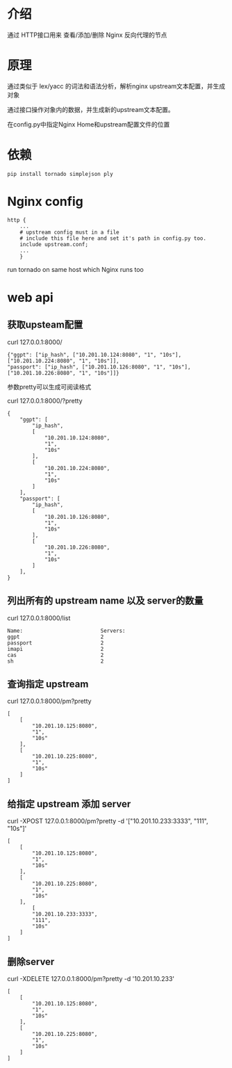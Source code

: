 # 介绍 
通过 HTTP接口用来 查看/添加/删除 Nginx 反向代理的节点


# 原理
通过类似于 lex/yacc 的词法和语法分析，解析nginx upstream文本配置，并生成对象

通过接口操作对象内的数据，并生成新的upstream文本配置。

在config.py中指定Nginx Home和upstream配置文件的位置

# 依赖
```
pip install tornado simplejson ply
```
# Nginx config
```
http {
    ...
    # upstream config must in a file
    # include this file here and set it's path in config.py too.
    include upstream.conf;
    ...
    }
```

run tornado on same host which Nginx runs too  

# web api

## 获取upsteam配置
curl 127.0.0.1:8000/
```
{"ggpt": ["ip_hash", ["10.201.10.124:8080", "1", "10s"], ["10.201.10.224:8080", "1", "10s"]], 
"passport": ["ip_hash", ["10.201.10.126:8080", "1", "10s"], ["10.201.10.226:8080", "1", "10s"]]}
```
参数pretty可以生成可阅读格式

curl 127.0.0.1:8000/?pretty
```
{
    "ggpt": [
        "ip_hash",
        [
            "10.201.10.124:8080",
            "1",
            "10s"
        ],
        [
            "10.201.10.224:8080",
            "1",
            "10s"
        ]
    ],
    "passport": [
        "ip_hash",
        [
            "10.201.10.126:8080",
            "1",
            "10s"
        ],
        [
            "10.201.10.226:8080",
            "1",
            "10s"
        ]
    ],
}
```

## 列出所有的 upstream name 以及 server的数量
curl 127.0.0.1:8000/list
```
Name:                         Servers:
ggpt                          2
passport                      2
imapi                         2
cas                           2
sh                            2
```

## 查询指定 upstream 
curl 127.0.0.1:8000/pm?pretty
```
[
    [
        "10.201.10.125:8080",
        "1",
        "10s"
    ],
    [
        "10.201.10.225:8080",
        "1",
        "10s"
    ]
]

```
## 给指定 upstream 添加 server
curl -XPOST 127.0.0.1:8000/pm?pretty -d '["10.201.10.233:3333", "111", "10s"]'
```
[
    [
        "10.201.10.125:8080",
        "1",
        "10s"
    ],
    [
        "10.201.10.225:8080",
        "1",
        "10s"
    ],
        [
        "10.201.10.233:3333",
        "111",
        "10s"
    ]
]
```


## 删除server
curl -XDELETE 127.0.0.1:8000/pm?pretty -d '10.201.10.233'
```
[
    [
        "10.201.10.125:8080",
        "1",
        "10s"
    ],
    [
        "10.201.10.225:8080",
        "1",
        "10s"
    ]
]
```
